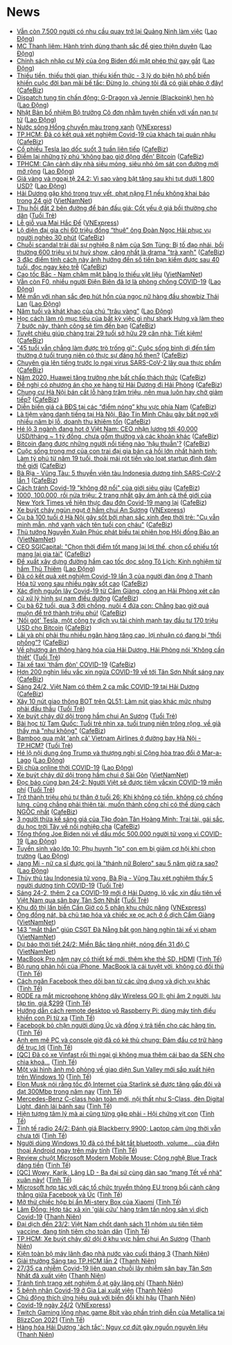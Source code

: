 # News

- [Vẫn còn 7.500 người có nhu cầu quay trở lại Quảng Ninh làm việc](https://laodong.vn/xa-hoi/van-con-7500-nguoi-co-nhu-cau-quay-tro-lai-quang-ninh-lam-viec-883083.ldo) ([Lao Động](https://laodong.vn))
- [MC Thanh liêm: Hành trình dùng thanh sắc để gieo thiện duyên](https://laodong.vn/kinh-te/mc-thanh-liem-hanh-trinh-dung-thanh-sac-de-gieo-thien-duyen-882807.ldo) ([Lao Động](https://laodong.vn))
- [Chính sách nhập cư Mỹ của ông Biden đối mặt phép thử gay gắt](https://laodong.vn/the-gioi/chinh-sach-nhap-cu-my-cua-ong-biden-doi-mat-phep-thu-gay-gat-883074.ldo) ([Lao Động](https://laodong.vn))
- [Thiếu tiền, thiếu thời gian, thiếu kiến thức - 3 lý do biện hộ phổ biến khiến cuộc đời bạn mãi bế tắc: Đừng lo, chúng tôi đã có giải pháp ở đây!](https://cafebiz.vn/thieu-tien-thieu-thoi-gian-thieu-kien-thuc-3-ly-do-bien-ho-pho-bien-khien-cuoc-doi-ban-mai-be-tac-dung-lo-chung-toi-da-co-giai-phap-o-day-20210224101838717.chn) ([CafeBiz](https://cafebiz.vn))
- [Dispatch tung tin chấn động: G-Dragon và Jennie (Blackpink) hẹn hò](https://laodong.vn/giai-tri/dispatch-tung-tin-chan-dong-g-dragon-va-jennie-blackpink-hen-ho-883076.ldo) ([Lao Động](https://laodong.vn))
- [Nhật Bản bổ nhiệm Bộ trưởng Cô đơn nhằm tuyên chiến với vấn nạn tự tử](https://laodong.vn/the-gioi/nhat-ban-bo-nhiem-bo-truong-co-don-nham-tuyen-chien-voi-van-nan-tu-tu-883085.ldo) ([Lao Động](https://laodong.vn))
- [Nước sông Hồng chuyển màu trong xanh](https://vnexpress.net/nuoc-song-hong-chuyen-mau-trong-xanh-4239350.html) ([VNExpress](https://vnexpress.net))
- [TP.HCM: Đã có kết quả xét nghiệm Covid-19 của khách tại quán nhậu](https://cafebiz.vn/tphcm-da-co-ket-qua-xet-nghiem-covid-19-cua-khach-tai-quan-nhau-20210224101329863.chn) ([CafeBiz](https://cafebiz.vn))
- [Cổ phiếu Tesla lao dốc suốt 3 tuần liên tiếp](https://cafebiz.vn/co-phieu-tesla-lao-doc-suot-3-tuan-lien-tiep-20210224100621081.chn) ([CafeBiz](https://cafebiz.vn))
- [Điểm lại những tỷ phú 'không bao giờ động đến' Bitcoin](https://cafebiz.vn/diem-lai-nhung-ty-phu-khong-bao-gio-dong-den-bitcoin-20210224090329538.chn) ([CafeBiz](https://cafebiz.vn))
- [TPHCM: Cận cảnh dãy nhà siêu mỏng, siêu nhỏ ôm sát con đường mới mở rộng](https://laodong.vn/photo/tphcm-can-canh-day-nha-sieu-mong-sieu-nho-om-sat-con-duong-moi-mo-rong-882878.ldo) ([Lao Động](https://laodong.vn))
- [Giá vàng và ngoại tệ 24.2: Vì sao vàng bật tăng sau khi tụt dưới 1.800 USD?](https://laodong.vn/video/gia-vang-va-ngoai-te-242-vi-sao-vang-bat-tang-sau-khi-tut-duoi-1800-usd-883087.ldo) ([Lao Động](https://laodong.vn))
- [Hải Dương gặp khó trong truy vết, phạt nặng F1 nếu không khai báo trong 24 giờ](http://vietnamnet.vn/vn/thoi-su/hai-duong-gap-kho-trong-truy-vet-phat-nang-f1-neu-khong-khai-bao-trong-24-gio-715059.html) ([VietNamNet](https://vietnamnet.vn))
- [Thu hồi đất 2 bên đường để bán đấu giá: Cốt yếu ở giá bồi thường cho dân](https://tuoitre.vn/thu-hoi-dat-2-ben-duong-de-ban-dau-gia-cot-yeu-o-gia-boi-thuong-cho-dan-20210224083623147.htm) ([Tuổi Trẻ](https://tuoitre.vn))
- [Lễ giỗ vua Mai Hắc Đế](https://vnexpress.net/le-gio-vua-mai-hac-de-4239254.html) ([VNExpress](https://vnexpress.net))
- [Lộ diện đại gia chi 60 triệu đồng “thuê” ông Đoàn Ngọc Hải phục vụ người nghèo 30 phút](https://cafebiz.vn/lo-dien-dai-gia-chi-60-trieu-dong-thue-ong-doan-ngoc-hai-phuc-vu-nguoi-ngheo-30-phut-20210224094343588.chn) ([CafeBiz](https://cafebiz.vn))
- [Chuỗi scandal trải dài sự nghiệp 8 năm của Sơn Tùng: Bị tố đạo nhái, bồi thường 600 triệu vì tự huỷ show, căng nhất là drama "trà xanh"](https://cafebiz.vn/chuoi-scandal-trai-dai-su-nghiep-8-nam-cua-son-tung-bi-to-dao-nhai-boi-thuong-600-trieu-vi-tu-huy-show-cang-nhat-la-drama-tra-xanh-20210224094300485.chn) ([CafeBiz](https://cafebiz.vn))
- [3 đặc điểm tính cách này ảnh hưởng đến số tiền bạn kiếm được sau 40 tuổi, đọc ngay kẻo trễ](https://cafebiz.vn/3-dac-diem-tinh-cach-nay-anh-huong-den-so-tien-ban-kiem-duoc-sau-40-tuoi-doc-ngay-keo-tre-20210216013212894.chn) ([CafeBiz](https://cafebiz.vn))
- [Cao tốc Bắc - Nam chậm mặt bằng lo thiếu vật liệu](http://vietnamnet.vn/vn/thoi-su/an-toan-giao-thong/cao-toc-bac-nam-cham-mat-bang-lo-thieu-vat-lieu-715038.html) ([VietNamNet](https://vietnamnet.vn))
- [Vẫn còn F0, nhiều người Điện Biên đã lơ là phòng chống COVID-19](https://laodong.vn/video/van-con-f0-nhieu-nguoi-dien-bien-da-lo-la-phong-chong-covid-19-882866.ldo) ([Lao Động](https://laodong.vn))
- [Mê mẩn với nhan sắc đẹp hút hồn của ngọc nữ hàng đầu showbiz Thái Lan](https://laodong.vn/photo/me-man-voi-nhan-sac-dep-hut-hon-cua-ngoc-nu-hang-dau-showbiz-thai-lan-882911.ldo) ([Lao Động](https://laodong.vn))
- [Năm tuổi và khát khao của chú “trâu vàng”](https://laodong.vn/the-thao/nam-tuoi-va-khat-khao-cua-chu-trau-vang-882995.ldo) ([Lao Động](https://laodong.vn))
- [Học cách làm rõ mục tiêu của bất kỳ việc gì như shark Hưng và làm theo 7 bước này, thành công sẽ tìm đến bạn](https://cafebiz.vn/hoc-cach-lam-ro-muc-tieu-cua-bat-ky-viec-gi-nhu-shark-hung-va-lam-theo-7-buoc-nay-thanh-cong-se-tim-den-ban-20210223165550023.chn) ([CafeBiz](https://cafebiz.vn))
- [Tuyệt chiêu giúp chàng trai 29 tuổi sở hữu 29 căn nhà: Tiết kiệm!](https://cafebiz.vn/tuyet-chieu-giup-chang-trai-29-tuoi-so-huu-29-can-nha-tiet-kiem-20210223102031622.chn) ([CafeBiz](https://cafebiz.vn))
- ["45 tuổi vẫn chẳng làm được trò trống gì": Cuộc sống bình dị đến tầm thường ở tuổi trung niên có thực sự đáng hổ thẹn?](https://cafebiz.vn/45-tuoi-van-chang-lam-duoc-tro-trong-gi-cuoc-song-binh-di-den-tam-thuong-o-tuoi-trung-nien-co-thuc-su-dang-ho-then-20210223170508933.chn) ([CafeBiz](https://cafebiz.vn))
- [Chuyên gia lên tiếng trước lo ngại virus SARS-CoV-2 lây qua thực phẩm](https://cafebiz.vn/chuyen-gia-len-tieng-truoc-lo-ngai-virus-sars-cov-2-lay-qua-thuc-pham-20210224091215119.chn) ([CafeBiz](https://cafebiz.vn))
- [Năm 2020, Huawei tăng trưởng nhẹ bất chấp thách thức](https://cafebiz.vn/nam-2020-huawei-tang-truong-nhe-bat-chap-thach-thuc-20210224085813572.chn) ([CafeBiz](https://cafebiz.vn))
- [Đề nghị có phương án cho xe hàng từ Hải Dương đi Hải Phòng](https://cafebiz.vn/de-nghi-co-phuong-an-cho-xe-hang-tu-hai-duong-di-hai-phong-20210224090757134.chn) ([CafeBiz](https://cafebiz.vn))
- [Chung cư Hà Nội bán cắt lỗ hàng trăm triệu, nên mua luôn hay chờ giảm tiếp?](https://cafebiz.vn/chung-cu-ha-noi-ban-cat-lo-hang-tram-trieu-nen-mua-luon-hay-cho-giam-tiep-20210224090715097.chn) ([CafeBiz](https://cafebiz.vn))
- [Diễn biến giá cả BĐS tại các “điểm nóng” khu vực phía Nam](https://cafebiz.vn/dien-bien-gia-ca-bds-tai-cac-diem-nong-khu-vuc-phia-nam-20210224090557072.chn) ([CafeBiz](https://cafebiz.vn))
- [Là tiệm vàng danh tiếng tại Hà Nội, Bảo Tín Minh Châu gây bất ngờ với nhiều năm bị lỗ, doanh thu khiêm tốn](https://cafebiz.vn/la-tiem-vang-danh-tieng-tai-ha-noi-bao-tin-minh-chau-gay-bat-ngo-voi-nhieu-nam-bi-lo-doanh-thu-khiem-ton-20210224090506071.chn) ([CafeBiz](https://cafebiz.vn))
- [Hé lộ 3 ngành đang hot ở Việt Nam: CEO nhận lương tới 40.000 USD/tháng ~ 1 tỷ đồng, chưa gồm thưởng và các khoản khác](https://cafebiz.vn/he-lo-3-nganh-dang-hot-o-viet-nam-ceo-nhan-luong-toi-40000-usd-thang-1-ty-dong-chua-gom-thuong-va-cac-khoan-khac-20210223175856751.chn) ([CafeBiz](https://cafebiz.vn))
- [Bitcoin đang được những người nổi tiếng nào 'hậu thuẫn'?](https://cafebiz.vn/bitcoin-dang-duoc-nhung-nguoi-noi-tieng-nao-hau-thuan-20210224085544885.chn) ([CafeBiz](https://cafebiz.vn))
- [Cuộc sống trong mơ của con trai đại gia bán cá hồi lớn nhất hành tinh: Làm tỷ phú từ năm 19 tuổi, thoải mái rót tiền vào loạt startup đình đám thế giới](https://cafebiz.vn/cuoc-song-trong-mo-cua-con-trai-dai-gia-ban-ca-hoi-lon-nhat-hanh-tinh-lam-ty-phu-tu-nam-19-tuoi-thoai-mai-rot-tien-vao-loat-startup-dinh-dam-the-gioi-20210219105628532.chn) ([CafeBiz](https://cafebiz.vn))
- [Bà Rịa - Vũng Tàu: 5 thuyền viên tàu Indonesia dương tính SARS-CoV-2 lần 1](https://cafebiz.vn/ba-ria-vung-tau-5-thuyen-vien-tau-indonesia-duong-tinh-sars-cov-2-lan-1-20210224085145976.chn) ([CafeBiz](https://cafebiz.vn))
- [Cách tránh Covid-19 "không đỡ nổi" của giới siêu giàu](https://cafebiz.vn/cach-tranh-covid-19-khong-do-noi-cua-gioi-sieu-giau-20210224084855113.chn) ([CafeBiz](https://cafebiz.vn))
- [1000, 100.000, rồi nửa triệu: 2 trang nhất gây ám ảnh cả thế giới của New York Times về hiện thực đau đớn Covid-19 mang lại](https://cafebiz.vn/1000-100000-roi-nua-trieu-2-trang-nhat-gay-am-anh-ca-the-gioi-cua-new-york-times-ve-hien-thuc-dau-don-covid-19-mang-lai-20210224084636081.chn) ([CafeBiz](https://cafebiz.vn))
- [Xe buýt cháy ngùn ngụt ở hầm chui An Sương](https://vnexpress.net/xe-buyt-chay-ngun-ngut-o-ham-chui-an-suong-4239332.html) ([VNExpress](https://vnexpress.net))
- [Cụ bà 100 tuổi ở Hà Nội gây sốt bởi nhan sắc xinh đẹp thời trẻ: "Cụ vẫn minh mẫn, nhớ vanh vách tên tuổi con cháu"](https://cafebiz.vn/cu-ba-100-tuoi-o-ha-noi-gay-sot-boi-nhan-sac-xinh-dep-thoi-tre-cu-van-minh-man-nho-vanh-vach-ten-tuoi-con-chau-20210224092437411.chn) ([CafeBiz](https://cafebiz.vn))
- [Thủ tướng Nguyễn Xuân Phúc phát biểu tại phiên họp Hội đồng Bảo an](http://vietnamnet.vn/vn/thoi-su/chinh-tri/thu-tuong-nguyen-xuan-phuc-phat-bieu-tai-phien-hop-hoi-dong-bao-an-715029.html) ([VietNamNet](https://vietnamnet.vn))
- [CEO SGICapital: "Chọn thời điểm tốt mang lại lợi thế, chọn cổ phiếu tốt mang lại gia tài"](https://cafebiz.vn/ceo-sgicapital-chon-thoi-diem-tot-mang-lai-loi-the-chon-co-phieu-tot-mang-lai-gia-tai-20210224084239259.chn) ([CafeBiz](https://cafebiz.vn))
- [Đề xuất xây dựng đường hầm cao tốc dọc sông Tô Lịch: Kinh nghiệm từ hầm Thủ Thiêm](https://laodong.vn/xa-hoi/de-xuat-xay-dung-duong-ham-cao-toc-doc-song-to-lich-kinh-nghiem-tu-ham-thu-thiem-882994.ldo) ([Lao Động](https://laodong.vn))
- [Đã có kết quả xét nghiệm Covid-19 lần 3 của người đàn ông ở Thanh Hóa tử vong sau nhiều ngày sốt cao](https://cafebiz.vn/da-co-ket-qua-xet-nghiem-covid-19-lan-3-cua-nguoi-dan-ong-o-thanh-hoa-tu-vong-sau-nhieu-ngay-sot-cao-20210224084127028.chn) ([CafeBiz](https://cafebiz.vn))
- [Xác định nguồn lây Covid-19 từ Cẩm Giàng, công an Hải Phòng xét căn cứ xử lý hình sự nam điều dưỡng](https://cafebiz.vn/xac-dinh-nguon-lay-covid-19-tu-cam-giang-cong-an-hai-phong-xet-can-cu-xu-ly-hinh-su-nam-dieu-duong-20210224083854634.chn) ([CafeBiz](https://cafebiz.vn))
- [Cụ bà 62 tuổi, qua 3 đời chồng, nuôi 4 đứa con: Chẳng bao giờ quá muộn để trở thành triệu phú!](https://cafebiz.vn/cu-ba-62-tuoi-qua-3-doi-chong-nuoi-4-dua-con-chang-bao-gio-qua-muon-de-tro-thanh-trieu-phu-2021022317045021.chn) ([CafeBiz](https://cafebiz.vn))
- ['Nối gót' Tesla, một công ty dịch vụ tài chính mạnh tay đầu tư 170 triệu USD cho Bitcoin](https://cafebiz.vn/noi-got-tesla-mot-cong-ty-dich-vu-tai-chinh-manh-tay-dau-tu-170-trieu-usd-cho-bitcoin-20210224083621018.chn) ([CafeBiz](https://cafebiz.vn))
- [Lãi và phí phải thu nhiều ngân hàng tăng cao, lợi nhuận có đang bị “thổi phồng”?](https://cafebiz.vn/lai-va-phi-phai-thu-nhieu-ngan-hang-tang-cao-loi-nhuan-co-dang-bi-thoi-phong-20210224083715224.chn) ([CafeBiz](https://cafebiz.vn))
- [Về phương án thông hàng hóa của Hải Dương, Hải Phòng nói 'Không cần thiết'](https://tuoitre.vn/ve-phuong-an-thong-hang-hoa-cua-hai-duong-hai-phong-noi-khong-can-thiet-2021022408064312.htm) ([Tuổi Trẻ](https://tuoitre.vn))
- [Tài xế taxi 'thấm đòn' COVID-19](https://cafebiz.vn/tai-xe-taxi-tham-don-covid-19-20210224083505634.chn) ([CafeBiz](https://cafebiz.vn))
- [Hơn 200 nghìn liều vắc xin ngừa COVID-19 về tới Tân Sơn Nhất sáng nay](https://cafebiz.vn/hon-200-nghin-lieu-vac-xin-ngua-covid-19-ve-toi-tan-son-nhat-sang-nay-20210224083340985.chn) ([CafeBiz](https://cafebiz.vn))
- [Sáng 24/2, Việt Nam có thêm 2 ca mắc COVID-19 tại Hải Dương](https://cafebiz.vn/sang-24-2-viet-nam-co-them-2-ca-mac-covid-19-tai-hai-duong-20210224082950743.chn) ([CafeBiz](https://cafebiz.vn))
- [Xây 10 nút giao thông BOT trên QL51: Làm nút giao khác mức nhưng phải đấu thầu](https://tuoitre.vn/xay-10-nut-giao-thong-bot-tren-ql51-lam-nut-giao-khac-muc-nhung-phai-dau-thau-20210224075319734.htm) ([Tuổi Trẻ](https://tuoitre.vn))
- [Xe buýt cháy dữ dội trong hầm chui An Sương](https://tuoitre.vn/xe-buyt-chay-du-doi-trong-ham-chui-an-suong-20210224074451951.htm) ([Tuổi Trẻ](https://tuoitre.vn))
- [Bài học từ Tam Quốc: Tuổi trẻ nhìn xa, tuổi trung niên trông rộng, về già thấy mà "như không"](https://cafebiz.vn/bai-hoc-tu-tam-quoc-tuoi-tre-nhin-xa-tuoi-trung-nien-trong-rong-ve-gia-thay-ma-nhu-khong-20210222113640149.chn) ([CafeBiz](https://cafebiz.vn))
- [Bamboo qua mặt 'anh cả' Vietnam Airlines ở đường bay Hà Nội - TP.HCM?](https://tuoitre.vn/bamboo-qua-mat-anh-ca-vietnam-airlines-o-duong-bay-ha-noi-tp-hcm-20210224080010014.htm) ([Tuổi Trẻ](https://tuoitre.vn))
- [Hé lộ nội dung ông Trump và thượng nghị sĩ Cộng hòa trao đổi ở Mar-a-Lago](https://laodong.vn/the-gioi/he-lo-noi-dung-ong-trump-va-thuong-nghi-si-cong-hoa-trao-doi-o-mar-a-lago-883045.ldo) ([Lao Động](https://laodong.vn))
- [Đi chùa online thời COVID-19](https://laodong.vn/van-hoa-giai-tri/di-chua-online-thoi-covid-19-882984.ldo) ([Lao Động](https://laodong.vn))
- [Xe buýt cháy dữ dội trong hầm chui ở Sài Gòn](http://vietnamnet.vn/vn/thoi-su/xe-buyt-chay-du-doi-trong-ham-chui-o-sai-gon-715024.html) ([VietNamNet](https://vietnamnet.vn))
- [Đọc báo cùng bạn 24-2: Người Việt sẽ được tiêm vắcxin COVID-19 miễn phí](https://tuoitre.vn/doc-bao-cung-ban-24-2-nguoi-viet-se-duoc-tiem-vacxin-covid-19-mien-phi-20210224033823492.htm) ([Tuổi Trẻ](https://tuoitre.vn))
- [Trở thành triệu phú tự thân ở tuổi 26: Khi không có tiền, không có chống lưng, cũng chẳng phải thiên tài, muốn thành công chỉ có thể dùng cách NGỐC nhất](https://cafebiz.vn/tro-thanh-trieu-phu-tu-than-o-tuoi-26-khi-khong-co-tien-khong-co-chong-lung-cung-chang-phai-thien-tai-muon-thanh-cong-chi-co-the-dung-cach-ngoc-nhat-20210222190626459.chn) ([CafeBiz](https://cafebiz.vn))
- [3 người thừa kế sáng giá của Tập đoàn Tân Hoàng Minh: Trai tài, gái sắc, du học trời Tây về nối nghiệp cha](https://cafebiz.vn/3-nguoi-thua-ke-sang-gia-cua-tap-doan-tan-hoang-minh-trai-tai-gai-sac-20210222114421416.chn) ([CafeBiz](https://cafebiz.vn))
- [Tổng thống Joe Biden nói về dấu mốc 500.000 người tử vong vì COVID-19](https://laodong.vn/photo/tong-thong-joe-biden-noi-ve-dau-moc-500000-nguoi-tu-vong-vi-covid-19-882952.ldo) ([Lao Động](https://laodong.vn))
- [Tuyển sinh vào lớp 10: Phụ huynh &quot;lo&quot; con em bị giảm cơ hội khi chọn trường](https://laodong.vn/video/tuyen-sinh-vao-lop-10-phu-huynh-lo-con-em-bi-giam-co-hoi-khi-chon-truong-882985.ldo) ([Lao Động](https://laodong.vn))
- [Jang Mi - nữ ca sĩ được gọi là &quot;thánh nữ Bolero&quot; sau 5 năm giờ ra sao?](https://laodong.vn/photo/jang-mi-nu-ca-si-duoc-goi-la-thanh-nu-bolero-sau-5-nam-gio-ra-sao-882826.ldo) ([Lao Động](https://laodong.vn))
- [Thủy thủ tàu Indonesia tử vong, Bà Rịa - Vũng Tàu xét nghiệm thấy 5 người dương tính COVID-19](https://tuoitre.vn/thuy-thu-tau-indonesia-tu-vong-ba-ria-vung-tau-xet-nghiem-thay-5-nguoi-duong-tinh-covid-19-20210224064512001.htm) ([Tuổi Trẻ](https://tuoitre.vn))
- [Sáng 24-2, thêm 2 ca COVID-19 mới ở Hải Dương,  lô vắc xin đầu tiên về Việt Nam qua sân bay Tân Sơn Nhất](https://tuoitre.vn/sang-nay-24-2-them-2-ca-covid-19-moi-o-hai-duong-vac-xin-sap-ve-toi-viet-nam-20210224061407998.htm) ([Tuổi Trẻ](https://tuoitre.vn))
- [Khu đô thị lấn biển Cần Giờ có 5 phân khu chức năng](https://vnexpress.net/khu-do-thi-lan-bien-can-gio-co-5-phan-khu-chuc-nang-4239225.html) ([VNExpress](https://vnexpress.net))
- [Ông đồng nát, bà chủ tạp hóa và chiếc xe ọc ạch ở ổ dịch Cẩm Giàng](http://vietnamnet.vn/vn/thoi-su/ong-dong-nat-ba-chu-tap-hoa-va-chiec-xe-oc-ach-o-o-dich-cam-giang-714914.html) ([VietNamNet](https://vietnamnet.vn))
- [143 “mắt thần” giúp CSGT Đà Nẵng bắt gọn hàng nghìn tài xế vi phạm](http://vietnamnet.vn/vn/thoi-su/143-mat-than-giup-csgt-da-nang-bat-gon-hang-nghin-tai-xe-vi-pham-714968.html) ([VietNamNet](https://vietnamnet.vn))
- [Dự báo thời tiết 24/2: Miền Bắc tăng nhiệt, nóng đến 31 độ C](http://vietnamnet.vn/vn/thoi-su/du-bao-thoi-tiet-24-2-mien-bac-tang-nhiet-nong-den-31-do-c-714955.html) ([VietNamNet](https://vietnamnet.vn))
- [MacBook Pro năm nay có thiết kế mới, thêm khe thẻ SD, HDMI](https://tinhte.vn/thread/macbook-pro-nam-nay-co-thiet-ke-moi-them-khe-the-sd-hdmi.3281475/) ([Tinh Tế](https://tinhte.vn))
- [Bộ rung phản hồi của iPhone, MacBook là cái tuyệt vời, không có đối thủ](https://tinhte.vn/thread/bo-rung-phan-hoi-cua-iphone-macbook-la-cai-tuyet-voi-khong-co-doi-thu.3281888/) ([Tinh Tế](https://tinhte.vn))
- [Cách ngăn Facebook theo dõi bạn từ các ứng dụng và dịch vụ khác](https://tinhte.vn/thread/cach-ngan-facebook-theo-doi-ban-tu-cac-ung-dung-va-dich-vu-khac.3281752/) ([Tinh Tế](https://tinhte.vn))
- [RODE ra mắt microphone không dây Wireless GO II: ghi âm 2 người, lưu tập tin, giá $299](https://tinhte.vn/thread/rode-ra-mat-microphone-khong-day-wireless-go-ii-ghi-am-2-nguoi-luu-tap-tin-gia-299.3281866/) ([Tinh Tế](https://tinhte.vn))
- [Hướng dẫn cách remote desktop vô Raspberry Pi: dùng máy tính điều khiển con Pi từ xa](https://tinhte.vn/thread/huong-dan-cach-remote-desktop-vo-raspberry-pi-dung-may-tinh-dieu-khien-con-pi-tu-xa.3281421/) ([Tinh Tế](https://tinhte.vn))
- [Facebook bỏ chặn người dùng Úc và đồng ý trả tiền cho các hãng tin.](https://tinhte.vn/thread/facebook-bo-chan-nguoi-dung-uc-va-dong-y-tra-tien-cho-cac-hang-tin.3281859/) ([Tinh Tế](https://tinhte.vn))
- [Anh em mê PC và console giờ đã có kẻ thù chung: Đám đầu cơ trữ hàng để trục lợi](https://tinhte.vn/thread/anh-em-me-pc-va-console-gio-da-co-ke-thu-chung-dam-dau-co-tru-hang-de-truc-loi.3281619/) ([Tinh Tế](https://tinhte.vn))
- [[QC] Đã có xe Vinfast rồi thì ngại gì không mua thêm cái bao da SEN cho chìa khoá...](https://tinhte.vn/thread/qc-da-co-xe-vinfast-roi-thi-ngai-gi-khong-mua-them-cai-bao-da-sen-cho-chia-khoa.3280076/) ([Tinh Tế](https://tinhte.vn))
- [Một vài hình ảnh mô phỏng về giao diện Sun Valley mới sắp xuất hiện trên Windows 10](https://tinhte.vn/thread/mot-vai-hinh-anh-mo-phong-ve-giao-dien-sun-valley-moi-sap-xuat-hien-tren-windows-10.3281722/) ([Tinh Tế](https://tinhte.vn))
- [Elon Musk nói rằng tốc độ Internet của Starlink sẽ được tăng gấp đôi và đạt 300Mbp trong năm nay](https://tinhte.vn/thread/elon-musk-noi-rang-toc-do-internet-cua-starlink-se-duoc-tang-gap-doi-va-dat-300mbp-trong-nam-nay.3281502/) ([Tinh Tế](https://tinhte.vn))
- [Mercedes-Benz C-class hoàn toàn mới, nội thất như S-Class, đèn Digital Light, đánh lái bánh sau](https://tinhte.vn/thread/mercedes-benz-c-class-hoan-toan-moi-noi-that-nhu-s-class-den-digital-light-danh-lai-banh-sau.3281740/) ([Tinh Tế](https://tinhte.vn))
- [Hiện tượng tâm lý mà ai cũng từng gặp phải - Hội chứng vịt con](https://tinhte.vn/thread/hien-tuong-tam-ly-ma-ai-cung-tung-gap-phai-hoi-chung-vit-con.3279977/) ([Tinh Tế](https://tinhte.vn))
- [Tinh tế radio 24/2: Đánh giá Blackberry 9900; Laptop cảm ứng thời vẫn chưa tới](https://tinhte.vn/thread/tinh-te-radio-24-2-danh-gia-blackberry-9900-laptop-cam-ung-thoi-van-chua-toi.3281890/) ([Tinh Tế](https://tinhte.vn))
- [Người dùng Windows 10 đã có thể bật tắt bluetooth, volume… của điện thoại Android ngay trên máy tính](https://tinhte.vn/thread/nguoi-dung-windows-10-da-co-the-bat-tat-bluetooth-volume-cua-dien-thoai-android-ngay-tren-may-tinh.3281082/) ([Tinh Tế](https://tinhte.vn))
- [Review chuột Microsoft Modern Mobile Mouse: Công nghệ Blue Track đáng tiền](https://tinhte.vn/thread/review-chuot-microsoft-modern-mobile-mouse-cong-nghe-blue-track-dang-tien.3279887/) ([Tinh Tế](https://tinhte.vn))
- [[QC] Wowy, Karik, Lăng LD - Ba đại sứ cùng dàn sao “mang Tết về nhà” xuân này!](https://tinhte.vn/thread/qc-wowy-karik-lang-ld-ba-dai-su-cung-dan-sao-mang-tet-ve-nha-xuan-nay.3281407/) ([Tinh Tế](https://tinhte.vn))
- [Microsoft hợp tác với các tổ chức truyền thông EU trong bối cảnh căng thẳng giữa Facebook và Úc](https://tinhte.vn/thread/microsoft-hop-tac-voi-cac-to-chuc-truyen-thong-eu-trong-boi-canh-cang-thang-giua-facebook-va-uc.3281464/) ([Tinh Tế](https://tinhte.vn))
- [Mở thử chiếc hộp bí ẩn Mi-stery Box của Xiaomi](https://tinhte.vn/thread/mo-thu-chiec-hop-bi-an-mi-stery-box-cua-xiaomi.3279884/) ([Tinh Tế](https://tinhte.vn))
- [Lâm Đồng: Hợp tác xã xin 'giải cứu' hàng trăm tấn nông sản vì dịch Covid-19](https://thanhnien.vn/thoi-su/lam-dong-hop-tac-xa-xin-giai-cuu-hang-tram-tan-nong-san-vi-dich-covid-19-1345503.html) ([Thanh Niên](https://thanhnien.vn))
- [Đại dịch đến 23/2: Việt Nam chốt danh sách 11 nhóm ưu tiên tiêm vaccine, đang tính tiêm cho toàn dân](https://tinhte.vn/thread/dai-dich-den-23-2-viet-nam-chot-danh-sach-11-nhom-uu-tien-tiem-vaccine-dang-tinh-tiem-cho-toan-dan.3281662/) ([Tinh Tế](https://tinhte.vn))
- [TP.HCM: Xe buýt cháy dữ dội ở khu vực hầm chui An Sương](https://thanhnien.vn/thoi-su/tphcm-xe-buyt-chay-du-doi-o-khu-vuc-ham-chui-an-suong-1345576.html) ([Thanh Niên](https://thanhnien.vn))
- [Kiện toàn bộ máy lãnh đạo nhà nước vào cuối tháng 3](https://thanhnien.vn/thoi-su/kien-toan-bo-may-lanh-dao-nha-nuoc-vao-cuoi-thang-3-1345527.html) ([Thanh Niên](https://thanhnien.vn))
- [Giải thưởng Sáng tạo TP.HCM lần 2](https://thanhnien.vn/thoi-su/giai-thuong-sang-tao-tphcm-lan-2-1345525.html) ([Thanh Niên](https://thanhnien.vn))
- [27/35 ca nhiễm Covid-19 liên quan chuỗi lây nhiễm sân bay Tân Sơn Nhất đã xuất viện](https://thanhnien.vn/thoi-su/2735-ca-nhiem-covid-19-lien-quan-chuoi-lay-nhiem-san-bay-tan-son-nhat-da-xuat-vien-1345521.html) ([Thanh Niên](https://thanhnien.vn))
- [Tránh tình trạng xét nghiệm ồ ạt gây lãng phí](https://thanhnien.vn/thoi-su/tranh-tinh-trang-xet-nghiem-o-at-gay-lang-phi-1345522.html) ([Thanh Niên](https://thanhnien.vn))
- [5 bệnh nhân Covid-19 ở Gia Lai xuất viện](https://thanhnien.vn/thoi-su/5-benh-nhan-covid-19-o-gia-lai-xuat-vien-1345520.html) ([Thanh Niên](https://thanhnien.vn))
- [Chủ động thích ứng hiệu quả với biến đổi khí hậu](https://thanhnien.vn/thoi-su/chu-dong-thich-ung-hieu-qua-voi-bien-doi-khi-hau-1345524.html) ([Thanh Niên](https://thanhnien.vn))
- [Covid-19 ngày 24/2](https://vnexpress.net/covid-19-ngay-24-2-4239251.html) ([VNExpress](https://vnexpress.net))
- [Twitch Gaming lồng nhạc game 8bit vào phần trình diễn của Metallica tại BlizzCon 2021](https://tinhte.vn/thread/twitch-gaming-long-nhac-game-8bit-vao-phan-trinh-dien-cua-metallica-tai-blizzcon-2021.3281011/) ([Tinh Tế](https://tinhte.vn))
- [Hàng hóa Hải Dương 'ách tắc': Nguy cơ đứt gãy nguồn nguyên liệu](https://thanhnien.vn/thoi-su/hang-hoa-hai-duong-ach-tac-nguy-co-dut-gay-nguon-nguyen-lieu-1345523.html) ([Thanh Niên](https://thanhnien.vn))
